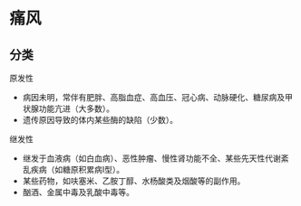 # 痛风
## 分类
原发性
* 病因未明，常伴有肥胖、高脂血症、高血压、冠心病、动脉硬化、糖尿病及甲状腺功能亢进（大多数）。
* 遗传原因导致的体内某些酶的缺陷（少数）。

继发性
* 继发于血液病（如白血病）、恶性肿瘤、慢性肾功能不全、某些先天性代谢紊乱疾病（如糖原积累病I型）。
* 某些药物，如呋塞米、乙胺丁醇、水杨酸类及烟酸等的副作用。
* 酗酒、金属中毒及乳酸中毒等。
